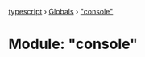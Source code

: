 [typescript](../README.md) › [Globals](../globals.md) › ["console"](_console_.md)

# Module: "console"


